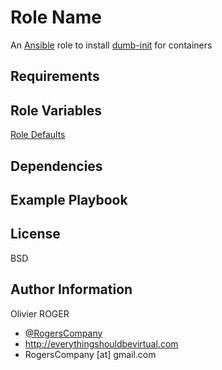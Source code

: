 Role Name
=========

An [Ansible] role to install [dumb-init] for containers

Requirements
------------

Role Variables
--------------

[Role Defaults](./defaults/main.yml)

Dependencies
------------

Example Playbook
----------------

License
-------

BSD

Author Information
------------------

Olivier ROGER
- [@RogersCompany]
- http://everythingshouldbevirtual.com
- RogersCompany [at] gmail.com

[@RogersCompany]: <https://www.twitter.com/RogersCompany>
[Ansible]: <https://www.ansible.com>
[dumb-init]: <https://github.com/Yelp/dumb-init>
